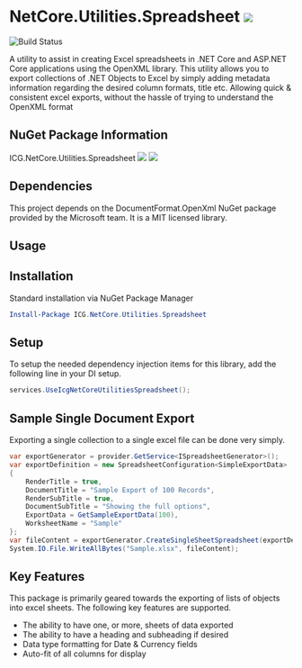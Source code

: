 # NetCore.Utilities.Spreadsheet ![](https://img.shields.io/github/license/iowacomputergurus/netcore.utilities.spreadsheet.svg)

![Build Status](https://github.com/IowaComputerGurus/netcore.utilities.spreadsheet/actions/workflows/ci-build.yml/badge.svg)

A utility to assist in creating Excel spreadsheets in .NET Core and ASP.NET Core applications using the OpenXML library.  This utility allows you to export collections of .NET Objects to Excel by simply adding metadata information regarding the desired column formats, title etc.  Allowing quick & consistent excel exports, without the hassle of trying to understand the OpenXML format

## NuGet Package Information
ICG.NetCore.Utilities.Spreadsheet ![](https://img.shields.io/nuget/v/icg.netcore.utilities.spreadsheet.svg) ![](https://img.shields.io/nuget/dt/icg.netcore.utilities.spreadsheet.svg)

## Dependencies
This project depends on the DocumentFormat.OpenXml NuGet package provided by the Microsoft team. It is a MIT licensed library.

## Usage

## Installation
Standard installation via NuGet Package Manager
``` powershell
Install-Package ICG.NetCore.Utilities.Spreadsheet
```

## Setup
To setup the needed dependency injection items for this library, add the following line in your DI setup.
``` csharp
services.UseIcgNetCoreUtilitiesSpreadsheet();
```

## Sample Single Document Export

Exporting a single collection to a single excel file can be done very simply. 

```csharp
var exportGenerator = provider.GetService<ISpreadsheetGenerator>();
var exportDefinition = new SpreadsheetConfiguration<SimpleExportData>
{
    RenderTitle = true,
    DocumentTitle = "Sample Export of 100 Records",
    RenderSubTitle = true,
    DocumentSubTitle = "Showing the full options",
    ExportData = GetSampleExportData(100),
    WorksheetName = "Sample"
};
var fileContent = exportGenerator.CreateSingleSheetSpreadsheet(exportDefinition);
System.IO.File.WriteAllBytes("Sample.xlsx", fileContent);
```

## Key Features
This package is primarily geared towards the exporting of lists of objects into excel sheets.  The following key features are supported.

* The ability to have one, or more, sheets of data exported
* The ability to have a heading and subheading if desired
* Data type formatting for Date & Currency fields
* Auto-fit of all columns for display